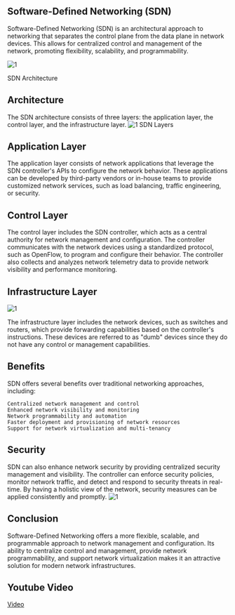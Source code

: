 ## Software-Defined Networking (SDN)

Software-Defined Networking (SDN) is an architectural approach to networking that separates the control plane from the data plane in network devices. This allows for centralized control and management of the network, promoting flexibility, scalability, and programmability.

![1](https://www.juniper.net/content/dam/www/assets/images/us/en/research-topics/what-is/1300x525_what-is-sdn_dgm_29MAR21.jpg)

SDN Architecture
## Architecture

The SDN architecture consists of three layers: the application layer, the control layer, and the infrastructure layer.
![1](https://cdn.ttgtmedia.com/rms/onlineimages/sdn-sdn_architecture_half_column_mobile.png)
SDN Layers
## Application Layer

The application layer consists of network applications that leverage the SDN controller's APIs to configure the network behavior. These applications can be developed by third-party vendors or in-house teams to provide customized network services, such as load balancing, traffic engineering, or security.
## Control Layer

The control layer includes the SDN controller, which acts as a central authority for network management and configuration. The controller communicates with the network devices using a standardized protocol, such as OpenFlow, to program and configure their behavior. The controller also collects and analyzes network telemetry data to provide network visibility and performance monitoring.
## Infrastructure Layer

![1](https://opennetworking.org/wp-content/uploads/2017/06/sdn-architecture-img.jpg)

The infrastructure layer includes the network devices, such as switches and routers, which provide forwarding capabilities based on the controller's instructions. These devices are referred to as "dumb" devices since they do not have any control or management capabilities.
## Benefits

SDN offers several benefits over traditional networking approaches, including:

    Centralized network management and control
    Enhanced network visibility and monitoring
    Network programmability and automation
    Faster deployment and provisioning of network resources
    Support for network virtualization and multi-tenancy

## Security

SDN can also enhance network security by providing centralized security management and visibility. The controller can enforce security policies, monitor network traffic, and detect and respond to security threats in real-time. By having a holistic view of the network, security measures can be applied consistently and promptly.
![1](https://cri-lab.net/wp-content/uploads/2018/03/SDN2-1.jpg)
## Conclusion

Software-Defined Networking offers a more flexible, scalable, and programmable approach to network management and configuration. Its ability to centralize control and management, provide network programmability, and support network virtualization makes it an attractive solution for modern network infrastructures.

## Youtube Video
[Video](https://youtu.be/GeoRBqhMyPU)
